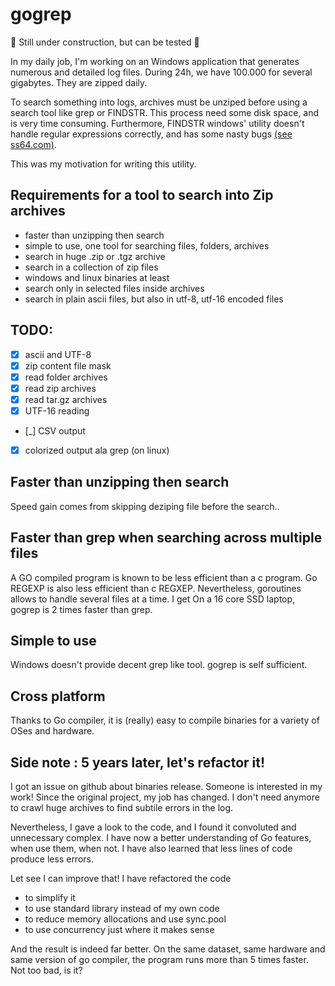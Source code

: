 # gogrep
:construction: Still under construction, but can be tested :construction:

In my daily job, I'm working on an Windows application that 
generates numerous and detailed log files. During 24h, we have 
100.000 for several gigabytes. They are zipped daily.

To search something into logs, archives must be unziped 
before using a search tool like grep or FINDSTR. This 
process need some disk space, and is very time consuming.
Furthermore, FINDSTR windows' utility doesn't handle regular 
expressions correctly, and has some nasty bugs [(see ss64.com)](http://ss64.com/nt/findstr.html). 

This was my motivation for writing this utility.


## Requirements for a tool to search into Zip archives

* faster than unzipping then search
* simple to use, one tool for searching files, folders, archives
* search in huge .zip or .tgz archive
* search in a collection of zip files
* windows and linux binaries at least
* search only in selected files inside archives
* search in plain ascii files, but also in utf-8, utf-16 encoded files

## TODO:
- [X] ascii and UTF-8 
- [X] zip content file mask
- [X] read folder archives
- [X] read zip archives
- [X] read tar.gz archives
- [X] UTF-16 reading
- [_] CSV output
- [X] colorized output ala grep (on linux)


## Faster than unzipping then search
Speed gain comes from skipping deziping file before the search..

## Faster than grep when searching across multiple files
A GO compiled program is known to be less efficient than a c program. Go REGEXP is also less efficient than c REGXEP. 
Nevertheless, goroutines allows to handle several files at a time. I get On a 16 core SSD laptop, gogrep is 2 times faster than grep. 
## Simple to use
Windows doesn't provide decent grep like tool. gogrep is self sufficient.

## Cross platform
Thanks to Go compiler, it is (really) easy to compile 
binaries for a variety of OSes and hardware. 


## Side note : 5 years later, let's refactor it!
I got an issue on github about binaries release. Someone is interested in my work!  Since the original project, my job has changed. I don't need anymore to crawl huge archives to find subtile errors in the log.

Nevertheless, I gave a look to the code, and I found it convoluted and unnecessary complex. I have now a better understanding of Go features, when use them, when not. I have also learned that less lines of code produce less errors. 

Let see I can improve that! I have refactored the code 
- to simplify it
- to use standard library instead of my own code
- to reduce memory allocations and use sync.pool
- to use concurrency just where it makes sense

And the result is indeed far better. On the same dataset, same hardware and same version of go compiler, the program runs more than 5 times faster. Not too bad, is it?

